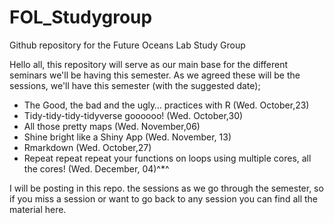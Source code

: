 # FOL_Studygroup
Github repository for the Future Oceans Lab Study Group

Hello all, this repository will serve as our main base for the different seminars we'll be having this semester. As we agreed these will be the sessions, we'll have this semester (with the suggested date);

- The Good, the bad and the ugly… practices with R (Wed. October,23)
- Tidy-tidy-tidy-tidyverse goooooo! (Wed. October,30)
- All those pretty maps (Wed. November,06)
- Shine bright like a Shiny App (Wed. November, 13)
- Rmarkdown (Wed. October,27)
- Repeat repeat repeat your functions on loops using multiple cores, all the cores! (Wed. December, 04)^*^


I will be posting in this repo. the sessions as we go through the semester, so if you miss a session or want to go back to any session you can find all the material here.
